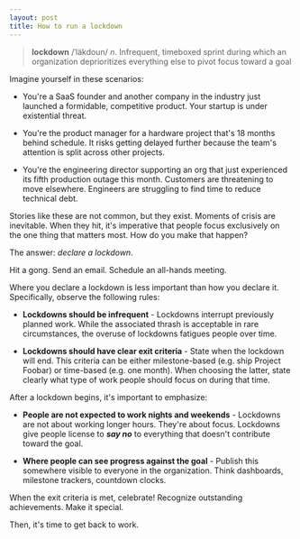 ```yaml
---
layout: post
title: How to run a lockdown
---
```


> **lockdown** /ˈläkdoun/ *n*. Infrequent, timeboxed sprint during which an organization deprioritizes everything else to pivot focus toward a goal

Imagine yourself in these scenarios:

- You're a SaaS founder and another company in the industry just launched a formidable, competitive product. Your startup is under existential threat.

- You're the product manager for a hardware project that's 18 months behind schedule. It risks getting delayed further because the team's attention is split across other projects.

- You're the engineering director supporting an org that just experienced its fifth production outage this month. Customers are threatening to move elsewhere. Engineers are struggling to find time to reduce technical debt.

Stories like these are not common, but they exist. Moments of crisis are inevitable. When they hit, it's imperative that people focus exclusively on the one thing that matters most. How do you make that happen?

The answer: *declare a lockdown*.

Hit a gong. Send an email. Schedule an all-hands meeting.

Where you declare a lockdown is less important than how you declare it. Specifically, observe the following rules:

- **Lockdowns should be infrequent** - Lockdowns interrupt previously planned work. While the associated thrash is acceptable in rare circumstances, the overuse of lockdowns fatigues people over time.

- **Lockdowns should have clear exit criteria** - State when the lockdown will end. This criteria can be either milestone-based (e.g. ship Project Foobar) or time-based (e.g. one month). When choosing the latter, state clearly what type of work people should focus on during that time.

After a lockdown begins, it's important to emphasize:

- **People are not expected to work nights and weekends** - Lockdowns are not about working longer hours. They're about focus. Lockdowns give people license to ***say no*** to everything that doesn't contribute toward the goal.

- **Where people can see progress against the goal** - Publish this somewhere visible to everyone in the organization. Think dashboards, milestone trackers, countdown clocks.

When the exit criteria is met, celebrate! Recognize outstanding achievements. Make it special.

Then, it's time to get back to work.